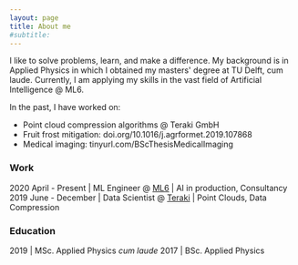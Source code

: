 ```yaml
---
layout: page
title: About me
#subtitle: 
---
```


I like to solve problems, learn, and make a difference. My background is in Applied Physics in which I obtained my masters' degree at TU Delft, cum laude. Currently, I am applying my skills in the vast field of Artificial Intelligence @ ML6.

In the past, I have worked on:
- Point cloud compression algorithms @ Teraki GmbH
- Fruit frost mitigation: doi.org/10.1016/j.agrformet.2019.107868
- Medical imaging: tinyurl.com/BScThesisMedicalImaging 


### Work

2020 April - Present | ML Engineer @ [ML6](https://ml6.eu) | AI in production, Consultancy
2019 June - December | Data Scientist @ [Teraki](https://www.teraki.com) | Point Clouds, Data Compression

### Education
2019 | MSc. Applied Physics *cum laude* 
2017 | BSc. Applied Physics

